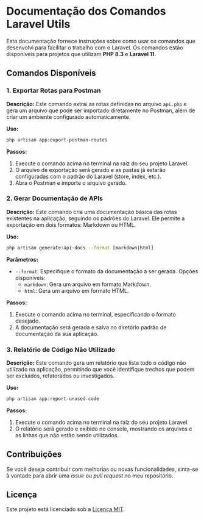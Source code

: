 # Documentação dos Comandos Laravel Utils

Esta documentação fornece instruções sobre como usar os comandos que desenvolvi para facilitar o trabalho com o Laravel. Os comandos estão disponíveis para projetos que utilizam **PHP 8.3** e **Laravel 11**.

## Comandos Disponíveis

### 1. Exportar Rotas para Postman

**Descrição:** Este comando extrai as rotas definidas no arquivo `api.php` e gera um arquivo que pode ser importado diretamente no Postman, além de criar um ambiente configurado automaticamente.

**Uso:**

```bash
php artisan app:export-postman-routes
```

**Passos:**

1. Execute o comando acima no terminal na raiz do seu projeto Laravel.
2. O arquivo de exportação será gerado e as pastas já estarão configuradas com o padrão do Laravel (store, index, etc.).
3. Abra o Postman e importe o arquivo gerado.

### 2. Gerar Documentação de APIs

**Descrição:** Este comando cria uma documentação básica das rotas existentes na aplicação, seguindo os padrões do Laravel. Ele permite a exportação em dois formatos: Markdown ou HTML.

**Uso:**

```bash
php artisan generate:api-docs --format [markdown|html]
```

**Parâmetros:**

- `--format`: Especifique o formato da documentação a ser gerada. Opções disponíveis:
  - `markdown`: Gera um arquivo em formato Markdown.
  - `html`: Gera um arquivo em formato HTML.

**Passos:**

1. Execute o comando acima no terminal, especificando o formato desejado.
2. A documentação será gerada e salva no diretório padrão de documentação da sua aplicação.

### 3. Relatório de Código Não Utilizado

**Descrição:** Este comando gera um relatório que lista todo o código não utilizado na aplicação, permitindo que você identifique trechos que podem ser excluídos, refatorados ou investigados.

**Uso:**

```bash
php artisan app:report-unused-code
```

**Passos:**

1. Execute o comando acima no terminal na raiz do seu projeto Laravel.
2. O relatório será gerado e exibido no console, mostrando os arquivos e as linhas que não estão sendo utilizados.

## Contribuições

Se você deseja contribuir com melhorias ou novas funcionalidades, sinta-se à vontade para abrir uma *issue* ou *pull request* no meu repositório.

## Licença

Este projeto está licenciado sob a [Licença MIT](LICENSE).
